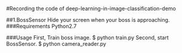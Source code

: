 #Recording the code of deep-learning-in-image-classification-demo

##1.BossSensor
Hide your screen when your boss is approaching.
###Requirements
Python2.7

###Usage
First, Train boss image.
$ python train.py
Second, start BossSensor.
$ python camera_reader.py
